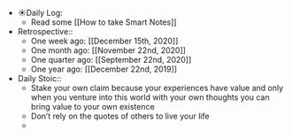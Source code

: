 - ☀️Daily Log:
    - Read some [[How to take Smart Notes]]
- Retrospective::
    - One week ago: [[December 15th, 2020]]
    - One month ago: [[November 22nd, 2020]]
    - One quarter ago: [[September 22nd, 2020]]
    - One year ago: [[December 22nd, 2019]]
- Daily Stoic::
    - Stake your own claim because your experiences have value and only when you venture into this world with your own thoughts you can bring value to your own existence
    - Don’t rely on the quotes of others to live your life
    -
